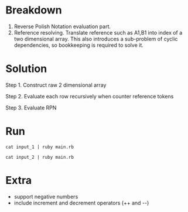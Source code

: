 # Breakdown

1. Reverse Polish Notation evaluation part.
2. Reference resolving. Translate reference such as A1,B1 into index of a two dimensional array. This also introduces a sub-problem of cyclic dependencies, so bookkeeping is required to solve it.

# Solution

Step 1. Construct raw 2 dimensional array

Step 2. Evaluate each row recursively when counter reference tokens

Step 3. Evaluate RPN

# Run 

`cat input_1 | ruby main.rb`

`cat input_2 | ruby main.rb`

# Extra

* support negative numbers 
* include increment and decrement operators (++ and --)
